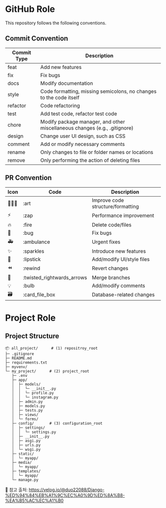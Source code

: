 # GitHub Role
This repository follows the following conventions.

## Commit Convention

| Commit Type | Description                                                                |
| ----------- | -------------------------------------------------------------------------- |
| feat        | Add new features                                                           |
| fix         | Fix bugs                                                                   |
| docs        | Modify documentation                                                       |
| style       | Code formatting, missing semicolons, no changes to the code itself         |
| refactor    | Code refactoring                                                           |
| test        | Add test code, refactor test code                                          |
| chore       | Modify package manager, and other miscellaneous changes (e.g., .gitignore) |
| design      | Change user UI design, such as CSS                                         |
| comment     | Add or modify necessary comments                                           |
| rename      | Only changes to file or folder names or locations                          |
| remove      | Only performing the action of deleting files                               |

## PR Convention

| Icon | Code                       | Description                       |
| ---- | -------------------------- | --------------------------------- |
| 🧑🏻‍🎨   | :art                       | Improve code structure/formatting |
| ⚡️  | :zap                       | Performance improvement           |
| 🔥   | :fire                      | Delete code/files                 |
| 🐛   | :bug                       | Fix bugs                          |
| 🚑   | :ambulance                 | Urgent fixes                      |
| ✨   | :sparkles                  | Introduce new features            |
| 💄   | :lipstick                  | Add/modify UI/style files         |
| ⏪   | :rewind                    | Revert changes                    |
| 🔀   | :twisted_rightwards_arrows | Merge branches                    |
| 💡   | :bulb                      | Add/modify comments               |
| 🗃    | :card_file_box             | Database-related changes          |

# Project Role

## Project Structure
```
📦 all_project/		# (1) repositroy_root	
├─ .gitignore
├─ README.md
├─ requirements.txt
├─ myvenv/
└─ my_project/		# (2) project_root	
   ├─ .env 	
   ├─ app/
   │  ├─ models/
   │  │  └─ __init__.py
   │  │  └─ profile.py
   │  │  └─ instagram.py
   │  ├─ admin.py
   │  ├─ models.py
   │  ├─ tests.py
   │  ├─ views/
   │  └─ forms/
   ├─ config/		# (3) configuration_root
   │  ├─ settings/
   │  │  └─ settings.py
   │  ├─ __init__.py
   │  ├─ asgi.py
   │  ├─ urls.py
   │  └─ wsgi.py
   ├─ static/
   │  └─ myapp/
   ├─ media/
   │  └─ myapp/
   ├─ templates/	
   │  └─ myapp/
   └─ manage.py
```
🤔 참고 출처: https://velog.io/@duo22088/Django-%ED%94%84%EB%A1%9C%EC%A0%9D%ED%8A%B8-%EA%B5%AC%EC%A1%B0
